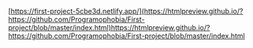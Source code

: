 [https://first-project-5cbe3d.netlify.app/](https://htmlpreview.github.io/?https://github.com/Programophobia/First-project/blob/master/index.html)https://htmlpreview.github.io/?https://github.com/Programophobia/First-project/blob/master/index.html
